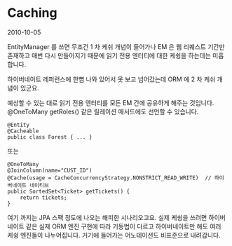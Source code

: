 # Caching

2010-10-05

EntityManager 를 쓰면 무조건 1 차 케쉬 개념이 들어가나
EM 은 웹 리퀘스트 기간만 존재하고 매번 다시 만들어지기 때문에
읽기 전용 엔터티에 대한 케슁을 하는데는 미흡합니다.

하이버네이트 레퍼런스에 한뼘 나와 있어서 못 보고 넘어갔는데
ORM 에 2 차 케쉬 개념이 있군요.

예상할 수 있는 대로 읽기 전용 엔터티를 모든 EM 간에 공유하게 해주는 것입니다.
@OneToMany getRoles() 같은 릴레이션 메서드에도 선언할 수 있습니다.

	@Entity
	@Cacheable
	public class Forest { ... }

또는

	@OneToMany
	@JoinColumn(name="CUST_ID")
	@Cache(usage = CacheConcurrencyStrategy.NONSTRICT_READ_WRITE)  // 하이버네이트 네이티브
	public SortedSet<Ticket> getTickets() {
		return tickets;
	}

여기 까지는 JPA 스팩 정도에 나오는 해피한 시나리오고요.
실제 케슁을 쓰려면 하이버네이트 같은 실제 ORM 엔진 구현에 따라 기동법이 다르고
하이버네이트만 해도 여러 케슁 엔진들이 나누어집니다.
거기에 들어가는 어노테이션도 비표준으로 내려갑니다.
